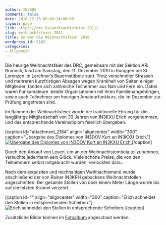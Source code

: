 ```yaml
---
author: IN3DOV
comments: false
date: 2010-12-13 08:49:24+00:00
layout: page
link: https://drc.bz/weihnachtsfeier-2011/
slug: weihnachtsfeier-2011
title: So war die Weihnachtsfeier 2010
wordpress_id: 2182
categories:
- Allgemein
---
```


[](https://drc.bz/wp-content/uploads/2010/12/IMG_5921.jpg)Die heurige Weihnachtsfeier des DRC, gemeinsam mit der Sektion ARI Bruneck, fand am Samstag, den 11. Dezember 2010 in Runggen bei St. Lorenzen im Lerchner’s Bauernstübele statt. Trotz verschneiter Strassen und mehreren kurzfristigen Absagen wegen Krankheit von Seiten einiger Mitglieder, fanden sich zahlreiche Teilnehmer aus Nah und Fern ein. Dabei waren Funkamateure  beider Organisationen mit ihren Familienangehörigen, sowie auch Teilnehmer am heurigen Amateurfunkkurs, die im Dezember zur Prüfung angetreten sind.

Im Rahmen der Weihnachtsfeier wurde die traditionelle Ehrung für die langjährige Mitgliedschaft von 30 Jahren von IN3KXU Erich vorgenommen, und das entsprechende Vereinsdiplom feierlich übergeben.

[caption id="attachment_2184" align="aligncenter" width="300" caption="Übergabe des Diplomes von IN3DOV Kurt an IN3KXU Erich."][![Übergabe des Diplomes von IN3DOV Kurt an IN3KXU Erich.](https://drc.bz/wp-content/uploads/2010/12/IMG_5910-300x225.jpg)](https://drc.bz/wp-content/uploads/2010/12/IMG_5910.jpg)[/caption]

Durch den Ankauf von Losen, um an der Weihnachtstombola teilzunehmen, versuchte jedermann sein Glück. Viele schöne Preise, die von den Teilnehmern selbst mitgebracht wurden, verlockten dazu.

Nach dem exquisiten und reichhaltigen Weihnachtsmenü wurde abschließend der von Rainer IN3KRH gebackene Weihnachtstollen angeschnitten. Der gesamte Stollen von über einem Meter Länge wurde bis auf die letzten Krümel verzehrt.





[caption id="" align="aligncenter" width="300" caption="Erich schneidet den Stollen in entsprechenden Scheiben."]![Erich schneidet den Stollen in entsprechende Scheiben.](https://drc.bz/wp-content/uploads/2010/12/IMG_5921-300x225.jpg)[/caption]

Zusätzliche Bilder können im [Fotoalbum](http://drc.bz/pics/main.php?g2_itemId=2002) angeschaut werden.
